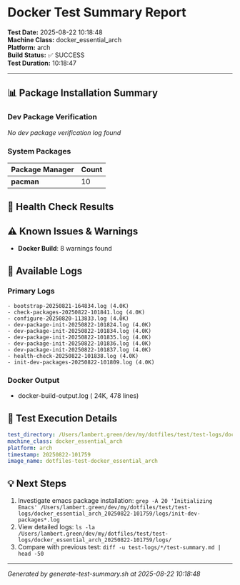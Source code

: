# Docker Test Summary Report

**Test Date:** 2025-08-22 10:18:48  
**Machine Class:** docker_essential_arch  
**Platform:** arch  
**Build Status:** ✅ SUCCESS  
**Test Duration:** 10:18:47

---

## 📊 Package Installation Summary

### Dev Package Verification

*No dev package verification log found*

### System Packages

| Package Manager | Count |
|-----------------|-------|
| **pacman** | 10 |

## 🏥 Health Check Results

## ⚠️ Known Issues & Warnings

- **Docker Build**: 8 warnings found

## 📁 Available Logs

### Primary Logs
```
- bootstrap-20250821-164834.log (4.0K)
- check-packages-20250822-101841.log (4.0K)
- configure-20250820-113833.log (4.0K)
- dev-package-init-20250822-101824.log (4.0K)
- dev-package-init-20250822-101834.log (4.0K)
- dev-package-init-20250822-101835.log (4.0K)
- dev-package-init-20250822-101836.log (4.0K)
- dev-package-init-20250822-101837.log (4.0K)
- health-check-20250822-101838.log (4.0K)
- init-dev-packages-20250822-101809.log (4.0K)
```

### Docker Output
- docker-build-output.log ( 24K, 478 lines)

## 🔧 Test Execution Details

```yaml
test_directory: /Users/lambert.green/dev/my/dotfiles/test/test-logs/docker_essential_arch_20250822-101759
machine_class: docker_essential_arch
platform: arch
timestamp: 20250822-101759
image_name: dotfiles-test-docker_essential_arch
```

## 💡 Next Steps

1. Investigate emacs package installation: `grep -A 20 'Initializing Emacs' /Users/lambert.green/dev/my/dotfiles/test/test-logs/docker_essential_arch_20250822-101759/logs/init-dev-packages*.log`
2. View detailed logs: `ls -la /Users/lambert.green/dev/my/dotfiles/test/test-logs/docker_essential_arch_20250822-101759/logs/`
3. Compare with previous test: `diff -u test-logs/*/test-summary.md | head -50`

---
*Generated by generate-test-summary.sh at 2025-08-22 10:18:48*
